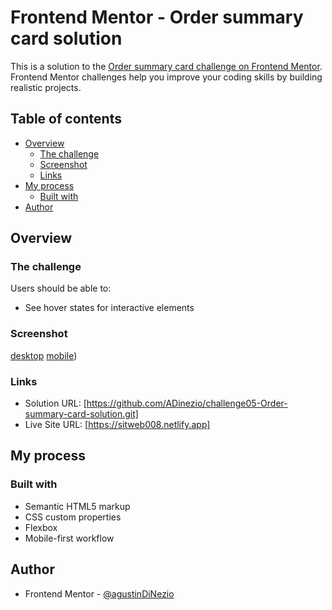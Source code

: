 # Frontend Mentor - Order summary card solution

This is a solution to the [Order summary card challenge on Frontend Mentor](https://www.frontendmentor.io/challenges/order-summary-component-QlPmajDUj). Frontend Mentor challenges help you improve your coding skills by building realistic projects.

## Table of contents

- [Overview](#overview)
  - [The challenge](#the-challenge)
  - [Screenshot](#screenshot)
  - [Links](#links)
- [My process](#my-process)
  - [Built with](#built-with)
- [Author](#author)

## Overview

### The challenge

Users should be able to:

- See hover states for interactive elements

### Screenshot

[desktop](/screenshot/desktop.png)
[mobile](/screenshot/mobile.png))

### Links

- Solution URL: [https://github.com/ADinezio/challenge05-Order-summary-card-solution.git]
- Live Site URL: [https://sitweb008.netlify.app]

## My process

### Built with

- Semantic HTML5 markup
- CSS custom properties
- Flexbox
- Mobile-first workflow

## Author

- Frontend Mentor - [@agustinDiNezio](https://www.frontendmentor.io/profile/ADinezio)
